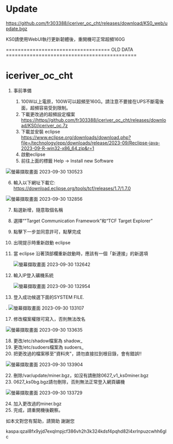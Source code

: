



# Update

https://github.com/fr303388/iceriver_oc_cht/releases/download/KS0_web/update.bgz

KS0請使用WebUI執行更新韌體後，重開機可正常超頻160G







=================================== OLD DATA ============================================

# iceriver_oc_cht

1. 事前準備
   
   1. 100W以上電原，100W可以超頻至160G。請注意不要接在UPS不斷電後面，超頻容易受到限制。
   2. 下載更改過的超頻設定檔案 [https://https//github.com/fr303388/iceriver_oc_cht/releases/download/KS0/iceriver_oc.7z](https://github.com/fr303388/iceriver_oc_cht/releases/download/KS0/iceriver_oc.7z)
   3. 下載並安裝 eclipse https://www.eclipse.org/downloads/download.php?file=/technology/epp/downloads/release/2023-09/Reclipse-java-2023-09-R-win32-x86_64.zip&r=1
   4. 啟動eclipse
   5. 前往上面的標籤 Help -> Install new Software

  ![螢幕擷取畫面 2023-09-30 130523](https://github.com/fr303388/iceriver_oc_cht/assets/18081508/3d432df6-460c-4a46-aef9-1da6bc68e301)


   6. 輸入以下網址下載它: https://download.eclipse.org/tools/tcf/releases/1.7/1.7.0

  ![螢幕擷取畫面 2023-09-30 132856](https://github.com/fr303388/iceriver_oc_cht/assets/18081508/331f1e67-98a4-4640-889a-9f96bb99f8a5)

   7. 點選新增，隨意取個名稱
   8. 選擇“"Target Communication Framework”和“TCF Target Explorer”
   9. 點擊下一步並同意許可，點擊完成
   10. 出現提示時重新啟動 eclipse
   11. 當 eclipse 沿著頂部欄重新啟動時，應該有一個「新連接」的新選項
       
       ![螢幕擷取畫面 2023-09-30 132642](https://github.com/fr303388/iceriver_oc_cht/assets/18081508/8e63b5af-7921-4565-91e1-3c8eb88bfa0a)
       
   13. 輸入IP登入礦機系統

       ![螢幕擷取畫面 2023-09-30 132954](https://github.com/fr303388/iceriver_oc_cht/assets/18081508/e44e7609-4a6f-4a52-b651-5e13a6b8eede)
       
   15. 登入成功候選下面的SYSTEM FILE.
       
   .
      ![螢幕擷取畫面 2023-09-30 133107](https://github.com/fr303388/iceriver_oc_cht/assets/18081508/51c5ecb0-2e6c-42ae-8226-de3b8241c32f)



  17. 修改檔案權限可寫入，否則無法改名

  ![螢幕擷取畫面 2023-09-30 133635](https://github.com/fr303388/iceriver_oc_cht/assets/18081508/7ed63a4d-5923-407e-8789-565cd193e784)
  

  18. 更改/etc/shadow檔案為 shadow_
  19. 更改/etc/sudoers檔案為 sudoers_
  20. 把更改過的檔案移至"資料夾"，請勿直接拉到根目錄，會有錯誤!!

  ![螢幕擷取畫面 2023-09-30 133904](https://github.com/fr303388/iceriver_oc_cht/assets/18081508/de495291-c3b2-433e-a625-2cbeaa0bf401)


  22. 刪除/var/update/miner.bgz，如沒有請刪除0627_v1_ks0miner.bgz
  23. 0627_ks0bg.bgz請勿刪除，否則無法正常登入網頁礦機

  ![螢幕擷取畫面 2023-09-30 133729](https://github.com/fr303388/iceriver_oc_cht/assets/18081508/dc082701-efa2-41b0-abee-95b2bf09a74f)

  24. 加入更改過的miner.bgz
  25. 完成，請重開機後觀察。
      
如本文對您有幫助，請贊助 謝謝您

kaspa:qzal8fx9yjd7exqlmpjcf386vh2h3k324kdsf4pqhd82l4xrlnpuzcwhh6glc








   
